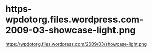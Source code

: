 # https-wpdotorg.files.wordpress.com-2009-03-showcase-light.png
https://wpdotorg.files.wordpress.com/2009/03/showcase-light.png
